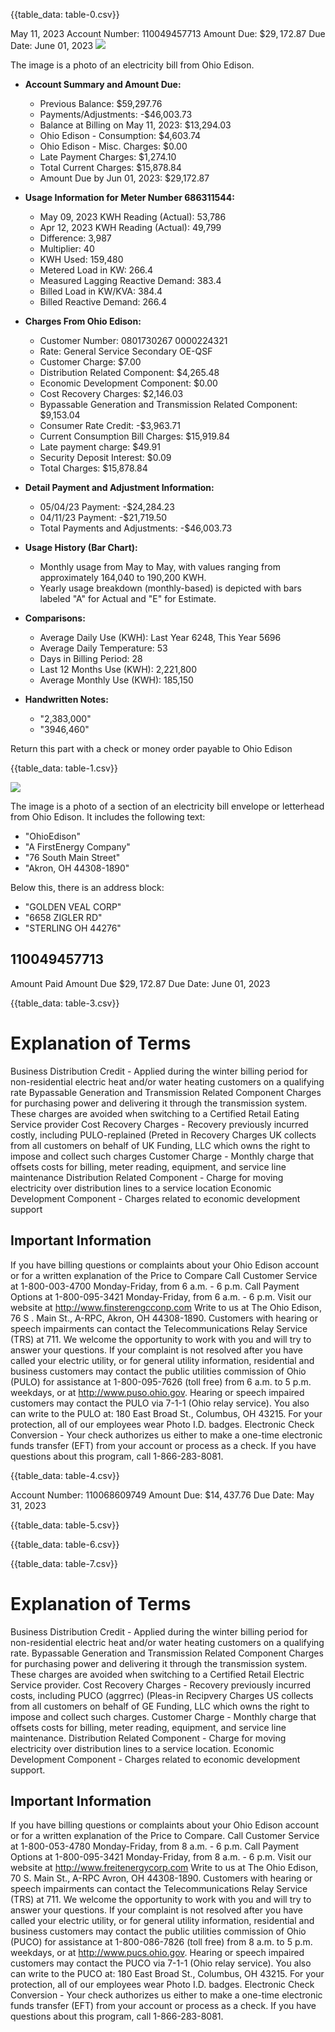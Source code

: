 {{table_data: table-0.csv}}

May 11, 2023
Account Number: 110049457713
Amount Due: $\$ 29,172.87$
Due Date: June 01, 2023
![](images/img-0.jpeg)

The image is a photo of an electricity bill from Ohio Edison. 

- **Account Summary and Amount Due:**
  - Previous Balance: $59,297.76
  - Payments/Adjustments: -$46,003.73
  - Balance at Billing on May 11, 2023: $13,294.03
  - Ohio Edison - Consumption: $4,603.74
  - Ohio Edison - Misc. Charges: $0.00
  - Late Payment Charges: $1,274.10
  - Total Current Charges: $15,878.84
  - Amount Due by Jun 01, 2023: $29,172.87

- **Usage Information for Meter Number 686311544:**
  - May 09, 2023 KWH Reading (Actual): 53,786
  - Apr 12, 2023 KWH Reading (Actual): 49,799
  - Difference: 3,987
  - Multiplier: 40
  - KWH Used: 159,480
  - Metered Load in KW: 266.4
  - Measured Lagging Reactive Demand: 383.4
  - Billed Load in KW/KVA: 384.4
  - Billed Reactive Demand: 266.4

- **Charges From Ohio Edison:**
  - Customer Number: 0801730267 0000224321
  - Rate: General Service Secondary OE-QSF
  - Customer Charge: $7.00
  - Distribution Related Component: $4,265.48
  - Economic Development Component: $0.00
  - Cost Recovery Charges: $2,146.03
  - Bypassable Generation and Transmission Related Component: $9,153.04
  - Consumer Rate Credit: -$3,963.71
  - Current Consumption Bill Charges: $15,919.84
  - Late payment charge: $49.91
  - Security Deposit Interest: $0.09
  - Total Charges: $15,878.84

- **Detail Payment and Adjustment Information:**
  - 05/04/23 Payment: -$24,284.23
  - 04/11/23 Payment: -$21,719.50
  - Total Payments and Adjustments: -$46,003.73

- **Usage History (Bar Chart):**
  - Monthly usage from May to May, with values ranging from approximately 164,040 to 190,200 KWH.
  - Yearly usage breakdown (monthly-based) is depicted with bars labeled "A" for Actual and "E" for Estimate.

- **Comparisons:**
  - Average Daily Use (KWH): Last Year 6248, This Year 5696
  - Average Daily Temperature: 53
  - Days in Billing Period: 28
  - Last 12 Months Use (KWH): 2,221,800
  - Average Monthly Use (KWH): 185,150

- **Handwritten Notes:**
  - "2,383,000"
  - "3946,460"

Return this part with a check or money order payable to Ohio Edison

{{table_data: table-1.csv}}

![](images/img-1.jpeg)

The image is a photo of a section of an electricity bill envelope or letterhead from Ohio Edison. It includes the following text:

- "OhioEdison"
- "A FirstEnergy Company"
- "76 South Main Street"
- "Akron, OH 44308-1890"

Below this, there is an address block:

- "GOLDEN VEAL CORP"
- "6658 ZIGLER RD"
- "STERLING OH 44276"

## 110049457713

Amount Paid
Amount Due $\$ 29,172.87$
Due Date: June 01, 2023


{{table_data: table-3.csv}}

# Explanation of Terms 

Business Distribution Credit - Applied during the winter billing period for non-residential electric heat and/or water heating customers on a qualifying rate
Bypassable Generation and Transmission Related Component Charges for purchasing power and delivering it through the transmission system. These charges are avoided when switching to a Certified Retail Eating Service provider
Cost Recovery Charges - Recovery previously incurred costly, including PULO-replained (Preted in Recovery Charges UK collects from all customers on behalf of UK Funding, LLC which owns the right to impose and collect such charges
Customer Charge - Monthly charge that offsets costs for billing, meter reading, equipment, and service line maintenance
Distribution Related Component - Charge for moving electricity over distribution lines to a service location
Economic Development Component - Charges related to economic development support

## Important Information

If you have billing questions or complaints about your Ohio Edison account or for a written explanation of the Price to Compare
Call Customer Service at 1-800-003-4700 Monday-Friday, from 6 a.m. - 6 p.m.
Call Payment Options at 1-800-095-3421 Monday-Friday, from 6 a.m. - 6 p.m.
Visit our website at http://www.finsterengcconp.com
Write to us at The Ohio Edison, 76 S . Main St., A-RPC, Akron, OH 44308-1890.
Customers with hearing or speech impairments can contact the Telecommunications Relay Service (TRS) at 711.
We welcome the opportunity to work with you and will try to answer your questions. If your complaint is not resolved after you have called your electric utility, or for general utility information, residential and business customers may contact the public utilities commission of Ohio (PULO) for assistance at 1-800-095-7626 (toll free) from 6 a.m. to 5 p.m. weekdays, or at http://www.puso.ohio.gov. Hearing or speech impaired customers may contact the PULO via 7-1-1 (Ohio relay service). You also can write to the PULO at: 180 East Broad St., Columbus, OH 43215.
For your protection, all of our employees wear Photo I.D. badges.
Electronic Check Conversion - Your check authorizes us either to make a one-time electronic funds transfer (EFT) from your account or process as a check. If you have questions about this program, call 1-866-283-8081.

{{table_data: table-4.csv}}

Account Number: 110068609749
Amount Due: $\$ 14,437.76$
Due Date: May 31, 2023

{{table_data: table-5.csv}}


{{table_data: table-6.csv}}


{{table_data: table-7.csv}}

# Explanation of Terms 

Business Distribution Credit - Applied during the winter billing period for non-residential electric heat and/or water heating customers on a qualifying rate.
Bypassable Generation and Transmission Related Component Charges for purchasing power and delivering it through the transmission system. These charges are avoided when switching to a Certified Retail Electric Service provider.
Cost Recovery Charges - Recovery previously incurred costs, including PUCO (aggrrec) (Pleas-in Recipvery Charges US collects from all customers on behalf of GE Funding, LLC which owns the right to impose and collect such charges.
Customer Charge - Monthly charge that offsets costs for billing, meter reading, equipment, and service line maintenance.
Distribution Related Component - Charge for moving electricity over distribution lines to a service location.
Economic Development Component - Charges related to economic development support.

## Important Information

If you have billing questions or complaints about your Ohio Edison account or for a written explanation of the Price to Compare.
Call Customer Service at 1-800-053-4780 Monday-Friday, from 8 a.m. - 6 p.m.
Call Payment Options at 1-800-095-3421 Monday-Friday, from 8 a.m. - 6 p.m.
Visit our website at http://www.freitenergycorp.com
Write to us at The Ohio Edison, 70 S. Main St., A-RPC Avron, OH 44308-1890.
Customers with hearing or speech impairments can contact the Telecommunications Relay Service (TRS) at 711.
We welcome the opportunity to work with you and will try to answer your questions. If your complaint is not resolved after you have called your electric utility, or for general utility information, residential and business customers may contact the public utilities commission of Ohio (PUCO) for assistance at 1-800-086-7826 (toll free) from 8 a.m. to 5 p.m. weekdays, or at http://www.pucs.ohio.gov. Hearing or speech impaired customers may contact the PUCO via 7-1-1 (Ohio relay service). You also can write to the PUCO at: 180 East Broad St., Columbus, OH 43215.
For your protection, all of our employees wear Photo I.D. badges.
Electronic Check Conversion - Your check authorizes us either to make a one-time electronic funds transfer (EFT) from your account or process as a check. If you have questions about this program, call 1-866-283-8081.
